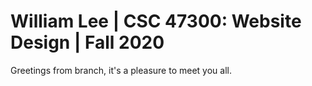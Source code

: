 # William Lee | CSC 47300: Website Design | Fall 2020

Greetings from branch, it's a pleasure to meet you all. 

